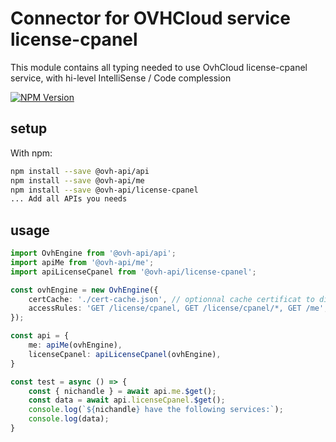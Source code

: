 # Connector for OVHCloud service license-cpanel

This module contains all typing needed to use OvhCloud license-cpanel service, with hi-level IntelliSense / Code complession

[![NPM Version](https://img.shields.io/npm/v/@ovh-api/license-cpanel.svg?style=flat)](https://www.npmjs.org/package/@ovh-api/license-cpanel)

## setup

With npm:
````bash
npm install --save @ovh-api/api
npm install --save @ovh-api/me
npm install --save @ovh-api/license-cpanel
... Add all APIs you needs
````

## usage

````typescript
import OvhEngine from '@ovh-api/api';
import apiMe from '@ovh-api/me';
import apiLicenseCpanel from '@ovh-api/license-cpanel';

const ovhEngine = new OvhEngine({ 
    certCache: './cert-cache.json', // optionnal cache certificat to disk
    accessRules: 'GET /license/cpanel, GET /license/cpanel/*, GET /me', // optionnal limit the requested privileges.
});

const api = {
    me: apiMe(ovhEngine),
    licenseCpanel: apiLicenseCpanel(ovhEngine),
}

const test = async () => {
    const { nichandle } = await api.me.$get();
    const data = await api.licenseCpanel.$get();
    console.log(`${nichandle} have the following services:`);
    console.log(data);
}

````